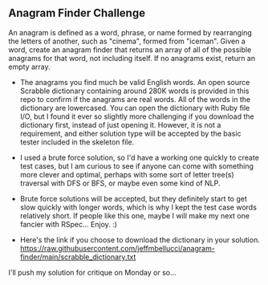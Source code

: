 ## Anagram Finder Challenge

An anagram is defined as a word, phrase, or name formed by rearranging the letters of another, such as "cinema", formed from "iceman".  Given a word, create an anagram finder that returns an array of all of the possible anagrams for that word, not including itself.  If no anagrams exist, return an empty array.

- The anagrams you find much be valid English words.  An open source Scrabble dictionary containing around 280K words is provided in this repo to confirm if the anagrams are real words.  All of the words in the dictionary are lowercased.  You can open the dictionary with Ruby file I/O, but I found it ever so slightly more challenging if you download the dictionary first, instead of just opening it.  However, it is not a requirement, and either solution type will be accepted by the basic tester included in the skeleton file.

- I used a brute force solution, so I'd have a working one quickly to create test cases, but I am curious to see if anyone can come with something more clever and optimal, perhaps with some sort of letter tree(s) traversal with DFS or BFS, or maybe even some kind of NLP.  

- Brute force solutions will be accepted, but they definitely start to get slow quickly with longer words, which is why I kept the test case words relatively short. If people like this one, maybe I will make my next one fancier with RSpec...  Enjoy. :)

- Here's the link if you choose to download the dictionary in your solution.
https://raw.githubusercontent.com/jeffmbellucci/anagram-finder/main/scrabble_dictionary.txt

I'll push my solution for critique on Monday or so...
